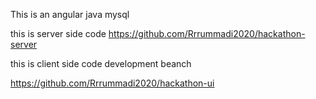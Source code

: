 This is an angular java mysql 

this is server side code 
https://github.com/Rrrummadi2020/hackathon-server

this is client side code development beanch

https://github.com/Rrrummadi2020/hackathon-ui

